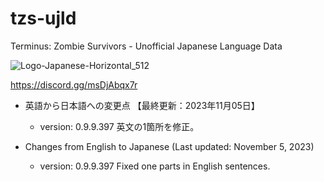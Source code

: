 # tzs-ujld
Terminus: Zombie Survivors - Unofficial Japanese Language Data

![Logo-Japanese-Horizontal_512](https://github.com/ststkuc-work/tzs-ujld/assets/136874759/94cc03c6-7e15-4fd3-8378-c5b2c0ef4d0b)

https://discord.gg/msDjAbqx7r

 - 英語から日本語への変更点 【最終更新：2023年11月05日】
   - version: 0.9.9.397 英文の1箇所を修正。

 - Changes from English to Japanese (Last updated: November 5, 2023)
   - version: 0.9.9.397 Fixed one parts in English sentences.
